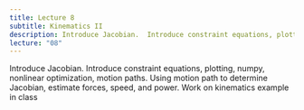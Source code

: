 ```yaml
---
title: Lecture 8
subtitle: Kinematics II
description: Introduce Jacobian.  Introduce constraint equations, plotting, numpy, nonlinear optimization, motion paths.  Using motion path to determine Jacobian, estimate forces, speed, and power.  Work on kinematics example in class.
lecture: "08"
---
```


Introduce Jacobian.  Introduce constraint equations, plotting, numpy, nonlinear optimization, motion paths.  Using motion path to determine Jacobian, estimate forces, speed, and power.  Work on kinematics example in class
